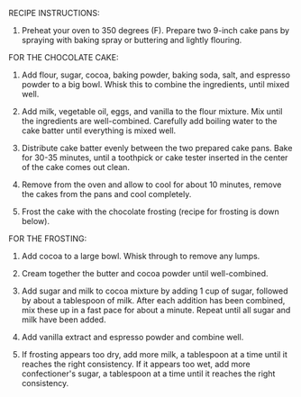 RECIPE INSTRUCTIONS:

1. Preheat your oven to 350 degrees (F). Prepare two 9-inch cake pans by spraying with baking spray or buttering and lightly flouring. 

FOR THE CHOCOLATE CAKE:

1. Add flour, sugar, cocoa, baking powder, baking soda, salt, and espresso powder to a big bowl. Whisk this to combine the ingredients, until mixed well. 

2. Add milk, vegetable oil, eggs, and vanilla to the flour mixture. Mix until the ingredients are well-combined. Carefully add boiling water to the cake batter until everything is mixed well. 

3. Distribute cake batter evenly between the two prepared cake pans. Bake for 30-35 minutes, until a toothpick or cake tester inserted in the center of the cake comes out clean. 

4. Remove from the oven and allow to cool for about 10 minutes, remove the cakes from the pans and cool completely. 

5. Frost the cake with the chocolate frosting (recipe for frosting is down below). 

FOR THE FROSTING:

1. Add cocoa to a large bowl. Whisk through to remove any lumps. 

2. Cream together the butter and cocoa powder until well-combined. 

3. Add sugar and milk to cocoa mixture by adding 1 cup of sugar, followed by about a tablespoon of milk. After each addition has been combined, mix these up in a fast pace for about a minute. Repeat until all sugar and milk have been added. 

4. Add vanilla extract and espresso powder and combine well.

5. If frosting appears too dry, add more milk, a tablespoon at a time until it reaches the right consistency. If it appears too wet, add more confectioner's sugar, a tablespoon at a time until it reaches the right consistency.